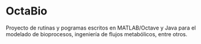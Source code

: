 # OctaBio
Proyecto de rutinas y pogramas escritos en MATLAB/Octave y Java para el modelado de bioprocesos, ingeniería de flujos metabólicos, entre otros.
